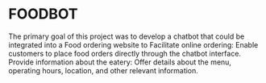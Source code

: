 # FOODBOT
The primary goal of this project was to develop a chatbot that could be integrated into a Food ordering website to Facilitate online ordering: Enable customers to place food orders directly through the chatbot interface. Provide information about the eatery: Offer details about the menu, operating hours, location, and other relevant information.
